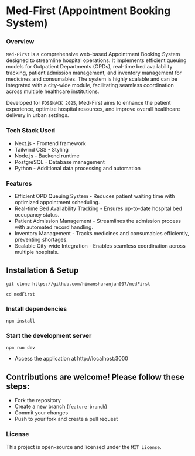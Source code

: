 # Med-First (Appointment Booking System)

### Overview

`Med-First` is a comprehensive web-based Appointment Booking System designed to streamline hospital operations. It implements efficient queuing models for Outpatient Departments (OPDs), real-time bed availability tracking, patient admission management, and inventory management for medicines and consumables. The system is highly scalable and can be integrated with a city-wide module, facilitating seamless coordination across multiple healthcare institutions.

Developed for `FOSSHACK 2025`, Med-First aims to enhance the patient experience, optimize hospital resources, and improve overall healthcare delivery in urban settings.

### Tech Stack Used

- Next.js - Frontend framework
- Tailwind CSS - Styling
- Node.js - Backend runtime
- PostgreSQL - Database management
- Python - Additional data processing and automation

### Features

- Efficient OPD Queuing System - Reduces patient waiting time with optimized appointment scheduling.
- Real-time Bed Availability Tracking - Ensures up-to-date hospital bed occupancy status.
- Patient Admission Management - Streamlines the admission process with automated record handling.
- Inventory Management - Tracks medicines and consumables efficiently, preventing shortages.
- Scalable City-wide Integration - Enables seamless coordination across multiple hospitals.

## Installation & Setup

`git clone https://github.com/himanshuranjan007/medFirst`

`cd medFirst`

### Install dependencies
`npm install`

### Start the development server
`npm run dev`

- Access the application at http://localhost:3000

## Contributions are welcome! Please follow these steps:
- Fork the repository
- Create a new branch (`feature-branch`)
- Commit your changes
- Push to your fork and create a pull request

### License

This project is open-source and licensed under the `MIT License`.



